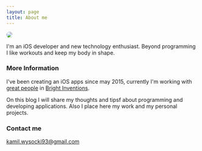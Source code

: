 ```yaml
---
layout: page
title: About me
---
```

<style>
    .img-circle {
        border-radius: 50%;
    }
</style>
<img class="img-circle" src="../assets/images/profile.png">

I'm an iOS developer and new technology enthusiast. Beyond programming I like workouts and keep my body in shape.

### More Information	

I've been creating an iOS apps since may 2015, currently I'm working with [great people](http://brightinventions.pl/team.html) in [Bright Inventions](http://brightinventions.pl/).

On this blog I will share my thoughts and tipsf about programming and developing applications. 
Also I place here my work and my personal projects. 

### Contact me

[kamil.wysocki93@gmail.com](mailto:kamil.wysocki93@gmail.com)
